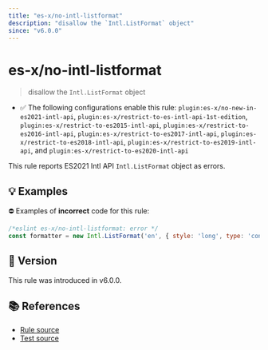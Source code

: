 ```yaml
---
title: "es-x/no-intl-listformat"
description: "disallow the `Intl.ListFormat` object"
since: "v6.0.0"
---
```


# es-x/no-intl-listformat
> disallow the `Intl.ListFormat` object

- ✅ The following configurations enable this rule: `plugin:es-x/no-new-in-es2021-intl-api`, `plugin:es-x/restrict-to-es-intl-api-1st-edition`, `plugin:es-x/restrict-to-es2015-intl-api`, `plugin:es-x/restrict-to-es2016-intl-api`, `plugin:es-x/restrict-to-es2017-intl-api`, `plugin:es-x/restrict-to-es2018-intl-api`, `plugin:es-x/restrict-to-es2019-intl-api`, and `plugin:es-x/restrict-to-es2020-intl-api`

This rule reports ES2021 Intl API `Intl.ListFormat` object as errors.

## 💡 Examples

⛔ Examples of **incorrect** code for this rule:

<eslint-playground type="bad">

```js
/*eslint es-x/no-intl-listformat: error */
const formatter = new Intl.ListFormat('en', { style: 'long', type: 'conjunction' });
```

</eslint-playground>

## 🚀 Version

This rule was introduced in v6.0.0.

## 📚 References

- [Rule source](https://github.com/eslint-community/eslint-plugin-es-x/blob/master/lib/rules/no-intl-listformat.js)
- [Test source](https://github.com/eslint-community/eslint-plugin-es-x/blob/master/tests/lib/rules/no-intl-listformat.js)
